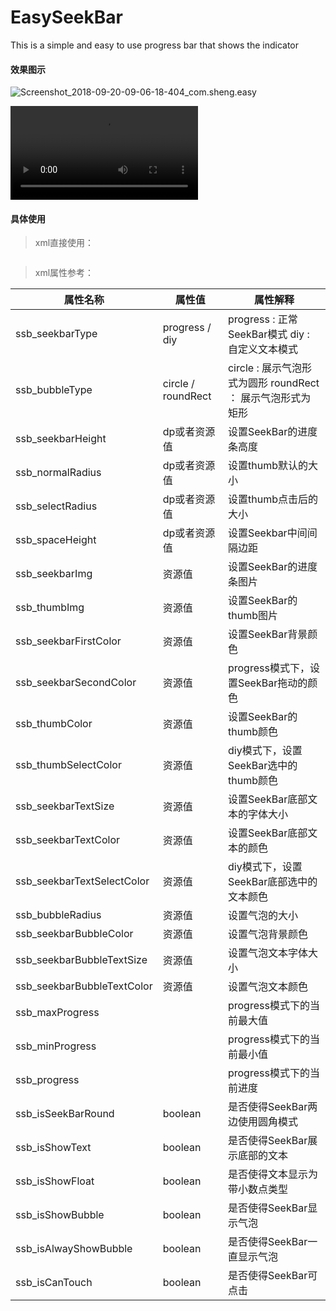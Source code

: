 # EasySeekBar
This is a simple and easy to use progress bar that shows the indicator

#### 效果图示

![Screenshot_2018-09-20-09-06-18-404_com.sheng.easy](H:\Sheng\Test\AndroidStudioProjects\MyGithub\EasySeekBar\note\Screenshot_2018-09-20-09-06-18-404_com.sheng.easy.png)

<video src="H:\Sheng\Test\AndroidStudioProjects\MyGithub\EasySeekBar\note\Screenrecorder-2018-09-20-09-06-48-378.mp4"></video>



#### 具体使用

> xml直接使用：

```xml

```



> xml属性参考：

| 属性名称                   | 属性值             | 属性解释                                                     |
| -------------------------- | ------------------ | ------------------------------------------------------------ |
| ssb_seekbarType            | progress / diy     | progress : 正常SeekBar模式    diy : 自定义文本模式           |
| ssb_bubbleType             | circle / roundRect | circle : 展示气泡形式为圆形   roundRect ： 展示气泡形式为矩形 |
| ssb_seekbarHeight          | dp或者资源值       | 设置SeekBar的进度条高度                                      |
| ssb_normalRadius           | dp或者资源值       | 设置thumb默认的大小                                          |
| ssb_selectRadius           | dp或者资源值       | 设置thumb点击后的大小                                        |
| ssb_spaceHeight            | dp或者资源值       | 设置Seekbar中间间隔边距                                      |
| ssb_seekbarImg             | 资源值             | 设置SeekBar的进度条图片                                      |
| ssb_thumbImg               | 资源值             | 设置SeekBar的thumb图片                                       |
| ssb_seekbarFirstColor      | 资源值             | 设置SeekBar背景颜色                                          |
| ssb_seekbarSecondColor     | 资源值             | progress模式下，设置SeekBar拖动的颜色                        |
| ssb_thumbColor             | 资源值             | 设置SeekBar的thumb颜色                                       |
| ssb_thumbSelectColor       | 资源值             | diy模式下，设置SeekBar选中的thumb颜色                        |
| ssb_seekbarTextSize        | 资源值             | 设置SeekBar底部文本的字体大小                                |
| ssb_seekbarTextColor       | 资源值             | 设置SeekBar底部文本的颜色                                    |
| ssb_seekbarTextSelectColor | 资源值             | diy模式下，设置SeekBar底部选中的文本颜色                     |
| ssb_bubbleRadius           | 资源值             | 设置气泡的大小                                               |
| ssb_seekbarBubbleColor     | 资源值             | 设置气泡背景颜色                                             |
| ssb_seekbarBubbleTextSize  | 资源值             | 设置气泡文本字体大小                                         |
| ssb_seekbarBubbleTextColor | 资源值             | 设置气泡文本颜色                                             |
| ssb_maxProgress            |                    | progress模式下的当前最大值                                   |
| ssb_minProgress            |                    | progress模式下的当前最小值                                   |
| ssb_progress               |                    | progress模式下的当前进度                                     |
| ssb_isSeekBarRound         | boolean            | 是否使得SeekBar两边使用圆角模式                              |
| ssb_isShowText             | boolean            | 是否使得SeekBar展示底部的文本                                |
| ssb_isShowFloat            | boolean            | 是否使得文本显示为带小数点类型                               |
| ssb_isShowBubble           | boolean            | 是否使得SeekBar显示气泡                                      |
| ssb_isAlwayShowBubble      | boolean            | 是否使得SeekBar一直显示气泡                                  |
| ssb_isCanTouch             | boolean            | 是否使得SeekBar可点击                                        |



















